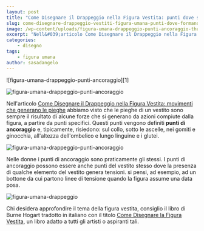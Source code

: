 ```yaml
---
layout: post
title: "Come Disegnare il Drappeggio nella Figura Vestita: punti dove si formano le pieghe"
slug: come-disegnare-drappeggio-vestiti-figura-umana-punti-dove-formano-sistemi-pieghe
image: /wp-content/uploads/figura-umana-drappeggio-punti-ancoraggio-thumb.jpg
excerpt: "Nell&#039;articolo Come Disegnare il Drappeggio nella Figura Vestita: movimenti che generano le pieghe abbiamo visto che le pieghe di un vestito sono sempre il"
categories:
    - disegno
tags:
    - figura umana
author: sasadangelo
---
```

![figura-umana-drappeggio-punti-ancoraggio][1]

![figura-umana-drappeggio-punti-ancoraggio](https://www.disegnoepittura.it/wp-content/uploads/figura-umana-drappeggio-punti-ancoraggio-thumb.jpg "figura-umana-drappeggio-punti-ancoraggio")

Nell'articolo [Come Disegnare il Drappeggio nella Figura Vestita: movimenti che generano le pieghe](https://www.disegnoepittura.it/come-disegnare-drappeggio-movimenti-causano-pieghe/) abbiamo visto che le pieghe di un vestito sono sempre il risultato di alcune forze che si generano da azioni compiute dalla figura, a partire da punti specifici. Questi punti vengono definiti **punti di ancoraggio** e, tipicamente, risiedono: sul collo, sotto le ascelle, nei gomiti e ginocchia, all'altezza dell'ombelico e lungo linguine e i glutei.

![figura-umana-drappeggio-punti-ancoraggio](https://www.disegnoepittura.it/wp-content/uploads/figura-umana-drappeggio-punti-ancoraggio.jpg "figura-umana-drappeggio-punti-ancoraggio")

Nelle donne i punti di ancoraggio sono praticamente gli stessi. I punti di ancoraggio possono essere anche punti del vestito stesso dove la presenza di qualche elemento del vestito genera tensioni. si pensi, ad esempio, ad un bottone da cui partono linee di tensione quando la figura assume una data posa.

![figura-umana-drappeggio](https://www.disegnoepittura.it/wp-content/uploads/figura-umana-drappeggio.jpg "figura-umana-drappeggio")

Chi desidera approfondire il tema della figura vestita, consiglio il libro di Burne Hogart tradotto in italiano con il titolo [Come Disegnare la Figura Vestita](https://www.disegnoepittura.it/i-migliori-libri-per-imparare-a-disegnare-e-dipingere/), un libro adatto a tutti gli artisti o aspiranti tali.
